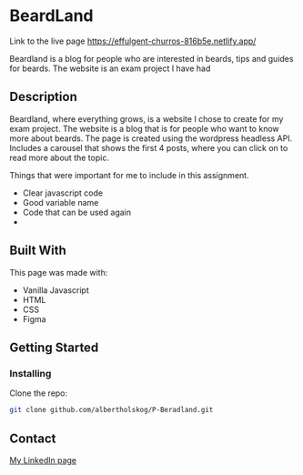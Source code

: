 # BeardLand 

Link to the live page
https://effulgent-churros-816b5e.netlify.app/


Beardland is a blog for people who are interested in beards, tips and guides for beards. 
The website is an exam project I have had

## Description

Beardland, where everything grows, is a website I chose to create for my exam project. 
The website is a blog that is for people who want to know more about beards. 
The page is created using the wordpress headless API.
Includes a carousel that shows the first 4 posts, where you can click on to read more about the topic.

Things that were important for me to include in this assignment.

- Clear javascript code
- Good variable name
- Code that can be used again
- 
## Built With

This page was made with:

- Vanilla Javascript
- HTML
- CSS
- Figma


## Getting Started

### Installing


 Clone the repo:

```bash
git clone github.com/albertholskog/P-Beradland.git
```


## Contact


[My LinkedIn page](https://www.linkedin.com/in/albert-eikeland-holskog-047347185?originalSubdomain=no)

